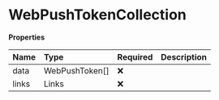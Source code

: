 # WebPushTokenCollection

**Properties**

| Name  | Type           | Required | Description |
| :---- | :------------- | :------- | :---------- |
| data  | WebPushToken[] | ❌       |             |
| links | Links          | ❌       |             |
